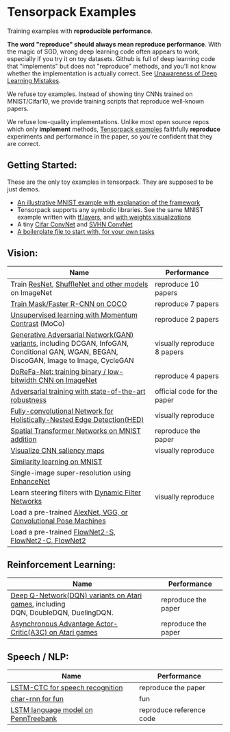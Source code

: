 
# Tensorpack Examples

Training examples with __reproducible performance__.

__The word "reproduce" should always mean reproduce performance__.
With the magic of SGD, wrong deep learning code often appears to work, especially if you try it on toy datasets.
Github is full of deep learning code that "implements" but does not "reproduce"
methods, and you'll not know whether the implementation is actually correct.
See [Unawareness of Deep Learning Mistakes](https://medium.com/@ppwwyyxx/unawareness-of-deep-learning-mistakes-d5b5774da0ba).

We refuse toy examples.
Instead of showing tiny CNNs trained on MNIST/Cifar10,
we provide training scripts that reproduce well-known papers.

We refuse low-quality implementations.
Unlike most open source repos which only __implement__ methods,
[Tensorpack examples](examples) faithfully __reproduce__
experiments and performance in the paper,
so you're confident that they are correct.


## Getting Started:
These are the only toy examples in tensorpack. They are supposed to be just demos.
+ [An illustrative MNIST example with explanation of the framework](basics/mnist-convnet.py)
+ Tensorpack supports any symbolic libraries. See the same MNIST example written with [tf.layers](basics/mnist-tflayers.py), and [with weights visualizations](basics/mnist-visualizations.py)
+ A tiny [Cifar ConvNet](basics/cifar-convnet.py) and [SVHN ConvNet](basics/svhn-digit-convnet.py)
+ [A boilerplate file to start with, for your own tasks](boilerplate.py)

## Vision:
| Name                                                                                                                                                  | Performance                 |
| ---                                                                                                                                                   | ---                         |
| Train [ResNet](ResNet), [ShuffleNet and other models](ImageNetModels) on ImageNet                                                                     | reproduce 10 papers         |
| [Train Mask/Faster R-CNN on COCO](FasterRCNN)                                                                                                         | reproduce 7 papers          |
| [Unsupervised learning with Momentum Contrast](https://github.com/ppwwyyxx/moco.tensorflow) (MoCo)                                                    | reproduce 2 papers          |
| [Generative Adversarial Network(GAN) variants](GAN), including DCGAN, InfoGAN, <br/> Conditional GAN, WGAN, BEGAN, DiscoGAN, Image to Image, CycleGAN | visually reproduce 8 papers |
| [DoReFa-Net: training binary / low-bitwidth CNN on ImageNet](DoReFa-Net)                                                                              | reproduce 4 papers          |
| [Adversarial training with state-of-the-art robustness](https://github.com/facebookresearch/ImageNet-Adversarial-Training)                            | official code for the paper |
| [Fully-convolutional Network for Holistically-Nested Edge Detection(HED)](HED)                                                                        | visually reproduce          |
| [Spatial Transformer Networks on MNIST addition](SpatialTransformer)                                                                                  | reproduce the paper         |
| [Visualize CNN saliency maps](Saliency)                                                                                                               | visually reproduce          |
| [Similarity learning on MNIST](SimilarityLearning)                                                                                                    |                             |
| Single-image super-resolution using [EnhanceNet](SuperResolution)                                                                                     |                             |
| Learn steering filters with [Dynamic Filter Networks](DynamicFilterNetwork)                                                                           | visually reproduce          |
| Load a pre-trained [AlexNet, VGG, or Convolutional Pose Machines](CaffeModels)                                                                        |                             |
| Load a pre-trained [FlowNet2-S, FlowNet2-C, FlowNet2](OpticalFlow)                                                                                    |                             |

## Reinforcement Learning:
| Name                                                                                                     | Performance         |
| ---                                                                                                      | ---                 |
| [Deep Q-Network(DQN) variants on Atari games](DeepQNetwork), including <br/> DQN, DoubleDQN, DuelingDQN. | reproduce the paper |
| [Asynchronous Advantage Actor-Critic(A3C) on Atari games](A3C-Gym)                                       | reproduce the paper |

## Speech / NLP:
| Name                                                | Performance              |
| ---                                                 | ---                      |
| [LSTM-CTC for speech recognition](CTC-TIMIT)        | reproduce the paper      |
| [char-rnn for fun](Char-RNN)                        | fun                      |
| [LSTM language model on PennTreebank](PennTreebank) | reproduce reference code |
